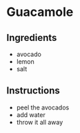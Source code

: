 # Guacamole
## Ingredients
* avocado
* lemon
* salt
## Instructions
 * peel the avocados
 * add water
 * throw it all away